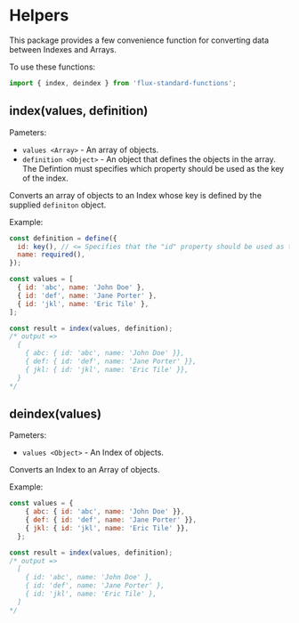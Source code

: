 # Helpers

This package provides a few convenience function for converting data between Indexes and Arrays.

To use these functions:

```js
import { index, deindex } from 'flux-standard-functions';
```

## index(values, definition)

Pameters:

* `values <Array>` - An array of objects.
* `definition <Object>` - An object that defines the objects in the array. The Defintion must specifies which property should be used as the key of the index.

Converts an array of objects to an Index whose key is defined by the supplied `definiton` object.

Example:

```js
const definition = define({
  id: key(), // <= Specifies that the "id" property should be used as the Index key
  name: required(),
});

const values = [
  { id: 'abc', name: 'John Doe' },
  { id: 'def', name: 'Jane Porter' },
  { id: 'jkl', name: 'Eric Tile' },
];

const result = index(values, definition);
/* output =>
  {
    { abc: { id: 'abc', name: 'John Doe' }},
    { def: { id: 'def', name: 'Jane Porter' }},
    { jkl: { id: 'jkl', name: 'Eric Tile' }},
  }
*/
```

## deindex(values)

Pameters:

* `values <Object>` - An Index of objects.

Converts an Index to an Array of objects.

Example:

```js
const values = {
    { abc: { id: 'abc', name: 'John Doe' }},
    { def: { id: 'def', name: 'Jane Porter' }},
    { jkl: { id: 'jkl', name: 'Eric Tile' }},
  };

const result = index(values, definition);
/* output =>
  [
    { id: 'abc', name: 'John Doe' },
    { id: 'def', name: 'Jane Porter' },
    { id: 'jkl', name: 'Eric Tile' },
  ]
*/
```
